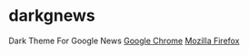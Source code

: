 # darkgnews
Dark Theme For Google News
[Google Chrome](https://chrome.google.com/webstore/detail/dark-theme-for-google-new/opajinojlgeoimamfaljdeojmamjepmf)
[Mozilla Firefox](https://addons.mozilla.org/en-US/firefox/addon/dark-theme-for-google-news/)
